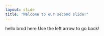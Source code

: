 ```yaml
---
layout: slide
title: "Welcome to our second slide!"
---
```

hello brod here
Use the left arrow to go back!
